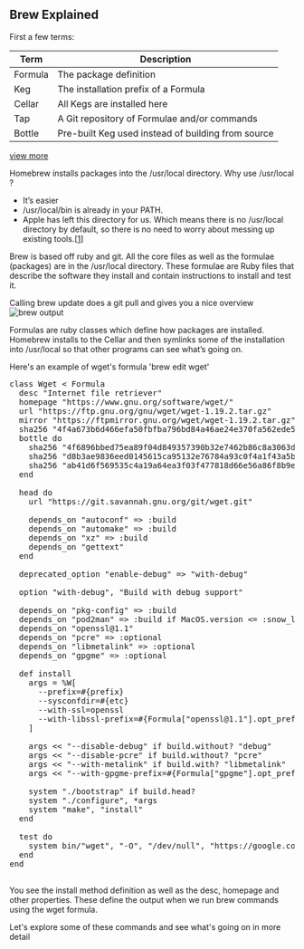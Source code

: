 ## Brew Explained

First a few terms:

Term        | Description           
------------- | ------------- 
Formula     | The package definition 
Keg      | The installation prefix of a Formula      
Cellar | All Kegs are installed here      
Tap | A Git repository of Formulae and/or commands      
Bottle | Pre-built Keg used instead of building from source      
[view more](https://docs.brew.sh/Formula-Cookbook.html#homebrew-terminology)

Homebrew installs packages into the /usr/local directory. Why use /usr/local ?
* It’s easier
* /usr/local/bin is already in your PATH.
* Apple has left this directory for us. Which means there is no /usr/local directory by default, so there is no need to worry about messing up existing tools.\[[1](https://docs.brew.sh/FAQ.html)\]

Brew is based off ruby and git. All the core files as well as the formulae (packages) are in the /usr/local directory. These formulae are Ruby files that describe the software they install and contain instructions to install and test it.

Calling brew update does a git pull and gives you a nice overview
![brew output](https://s3.us-east-2.amazonaws.com/terminal-training/public/terminal-training-content/brew-update.png)

Formulas are ruby classes which define how packages are installed. Homebrew installs to the Cellar and then symlinks some of the installation into /usr/local so that other programs can see what’s going on. 

Here's an example of wget's formula 'brew edit wget'
<pre>
class Wget < Formula
  desc "Internet file retriever"
  homepage "https://www.gnu.org/software/wget/"
  url "https://ftp.gnu.org/gnu/wget/wget-1.19.2.tar.gz"
  mirror "https://ftpmirror.gnu.org/wget/wget-1.19.2.tar.gz"
  sha256 "4f4a673b6d466efa50fbfba796bd84a46ae24e370fa562ede5b21ab53c11a920"
  bottle do
    sha256 "4f6896bbed75ea89f04d849357390b32e7462b86c8a3063dca85c9f5f7db1aaa" => :high_sierra
    sha256 "d8b3ae9836eed0145615ca95132e76784a93c0f4a1f43a5b4f4af49b712d3020" => :sierra
    sha256 "ab41d6f569535c4a19a64ea3f03f477818d66e56a86f8b9e1631311f5a4cca44" => :el_capitan
  end

  head do
    url "https://git.savannah.gnu.org/git/wget.git"

    depends_on "autoconf" => :build
    depends_on "automake" => :build
    depends_on "xz" => :build
    depends_on "gettext"
  end

  deprecated_option "enable-debug" => "with-debug"

  option "with-debug", "Build with debug support"

  depends_on "pkg-config" => :build
  depends_on "pod2man" => :build if MacOS.version <= :snow_leopard
  depends_on "openssl@1.1"
  depends_on "pcre" => :optional
  depends_on "libmetalink" => :optional
  depends_on "gpgme" => :optional

  def install
    args = %W[
      --prefix=#{prefix}
      --sysconfdir=#{etc}
      --with-ssl=openssl
      --with-libssl-prefix=#{Formula["openssl@1.1"].opt_prefix}
    ]

    args << "--disable-debug" if build.without? "debug"
    args << "--disable-pcre" if build.without? "pcre"
    args << "--with-metalink" if build.with? "libmetalink"
    args << "--with-gpgme-prefix=#{Formula["gpgme"].opt_prefix}" if build.with? "gpgme"

    system "./bootstrap" if build.head?
    system "./configure", *args
    system "make", "install"
  end

  test do
    system bin/"wget", "-O", "/dev/null", "https://google.com"
  end
end

</pre>

You see the install method definition as well as the desc, homepage and other properties. These define the output when we run brew commands using the wget formula.

Let's explore some of these commands and see what's going on in more detail

